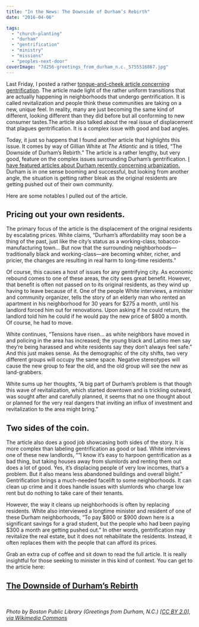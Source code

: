 ```yaml
---
title: "In the News: The Downside of Durham’s Rebirth"
date: "2016-04-06"

tags: 
  - "church-planting"
  - "durham"
  - "gentrification"
  - "ministry"
  - "missions"
  - "peoples-next-door"
coverImage: "7d256-greetings_from_durham_n.c._5755516867.jpg"
---
```


Last Friday, I posted a rather [tongue-and-cheek article concerning gentrification](http://blog.keelancook.com/2016/04/how-to-know-your-neighborhood-is-gentrifying-they-forgot-the-chipotle.html). The article made light of the rather uniform transitions that are actually happening in neighborhoods that undergo gentrification. It is called revitalization and people think these communities are taking on a new, unique feel. In reality, many are just becoming the same kind of different, looking different than they did before but all conforming to new consumer tastes.The article also talked about the real issue of displacement that plagues gentrification. It is a complex issue with good and bad angles.

Today, it just so happens that I found another article that highlights this issue. It comes by way of Gillian White at _The Atlantic_ and is titled, “The Downside of Durham’s Rebirth.” The article is a rather lengthy, but very good, feature on the complex issues surrounding Durham’s gentrification. [I have featured articles about Durham recently concerning urbanization.](http://blog.keelancook.com/2016/03/in-the-news-the-great-divergence-of-rural-and-urban.html) Durham is in one sense booming and successful, but looking from another angle, the situation is getting rather bleak as the original residents are getting pushed out of their own community.

Here are some notables I pulled out of the article.

## **Pricing out your own residents.**

The primary focus of the article is the displacement of the original residents by escalating prices. White claims, “Durham’s affordability may soon be a thing of the past, just like the city’s status as a working-class, tobacco-manufacturing town… But now that the surrounding neighborhoods—traditionally black and working-class—are becoming whiter, richer, and pricier, the changes are resulting in real harm to long-time residents.”

Of course, this causes a host of issues for any gentrifying city. As economic rebound comes to one of these areas, the city sees great benefit. However, that benefit is often not passed on to its original residents, as they wind up having to leave because of it. One of the people White interviews, a minister and community organizer, tells the story of an elderly man who rented an apartment in his neighborhood for 30 years for $275 a month, until his landlord forced him out for renovations. Upon asking if he could return, the landlord told him he could if he would pay the new price of $800 a month. Of course, he had to move.

White continues, “Tensions have risen... as white neighbors have moved in and policing in the area has increased; the young black and Latino men say they’re being harassed and white residents say they don’t always feel safe.” And this just makes sense. As the demographic of the city shifts, two very different groups will occupy the same space. Negative stereotypes will cause the new group to fear the old, and the old group will see the new as land-grabbers.

White sums up her thoughts, “A big part of Durham’s problem is that though this wave of revitalization, which started downtown and is trickling outward, was sought after and carefully planned, it seems that no one thought about or planned for the very real dangers that inviting an influx of investment and revitalization to the area might bring.”

## **Two sides of the coin.**

The article also does a good job showcasing both sides of the story. It is more complex than labeling gentrification as good or bad. White interviews one of these new landlords, ““I know it’s easy to harpoon gentrification as a bad thing, but taking houses away from slumlords and renting them out does a lot of good. Yes, it’s displacing people of very low incomes, that’s a problem. But it also means less abandoned buildings and overall blight.” Gentrification brings a much-needed facelift to some neighborhoods. It can clean up crime and it does handle issues with slumlords who charge low rent but do nothing to take care of their tenants.

However, the way it cleans up neighborhoods is often by replacing residents. White also interviewed a longtime minister and resident of one of these Durham neighborhoods, “To pay $800 or $900 down here is a significant savings for a grad student, but the people who had been paying $300 a month are getting pushed out.” In other words, gentrification may revitalize the real estate, but it does not rehabilitate the residents. Instead, it often replaces them with the people that can afford its prices.

Grab an extra cup of coffee and sit down to read the full article. It is really insightful for those seeking to minister in this kind of context. You can get to the article here:

## [**The Downside of Durham’s Rebirth**](http://www.theatlantic.com/business/archive/2016/03/the-downside-of-durhams-rebirth/476277/)

 

 _Photo by Boston Public Library (Greetings from Durham, N.C.) \[[CC BY 2.0](http://creativecommons.org/licenses/by/2.0)\], [via Wikimedia Commons](https://commons.wikimedia.org/wiki/File%3AGreetings_from_Durham%2C_N.C._(5755516867).jpg)_
